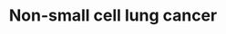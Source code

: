 ---
annotations:
- id: PW:0000703
  parent: disease pathway
  type: Pathway Ontology
  value: lung cancer pathway
- id: PW:0000013
  parent: disease pathway
  type: Pathway Ontology
  value: disease pathway
- id: DOID:1324
  parent: disease of cellular proliferation
  type: Disease Ontology
  value: lung cancer
- id: PW:0000605
  parent: disease pathway
  type: Pathway Ontology
  value: cancer pathway
- id: CL:0002328
  parent: animal cell
  type: Cell Type Ontology
  value: bronchial epithelial cell
authors:
- Khanspers
- AlexanderPico
- Egonw
- Fehrhart
- Finterly
citedin:
- link: PMC9114890
  title: 'Precision Oncology: Artificial Intelligence and DNA Methylation Analysis
    of Circulating Cell-Free DNA for Lung Cancer Detection (2022)'
- link: PMC9614744
  title: Shared mechanisms and crosstalk of COVID-19 and osteoporosis via vitamin
    D (2022)
communities:
- CPTAC
- Diseases
description: 'Non-small cell lung cancer (NSCLC) represents 85% of lung cancer and
  is defined as any type of epithelial lung cancer that is NOT small cell carcinoma,
  including squamous cell (SCC), adeno (AC) and large-cell carcinoma.  Mutations in
  NSCLC:  * KRAS (mutated in ~29% of NSCLC patients) inactivates its GTPase activity
  and the p21-RAS protein continuously transmits growth signals to the nucleus.  *
  Mutations or overexpression of EGFR (~22% of NSCLC patients) leads to increased
  proliferation.  * The abnormal fusion of EML4-ALK (~5% of NSCLC patients) leads
  to constitutive ALK activation, which causes cell proliferation, invasion, and inhibition
  of apoptosis.  * Inactivating mutation of p53 (~50% of NSCLC patients) leads to
  reduced apoptosis and proliferation.  * The protein encoded by the p16INK4a, CDKN2A,
  inhibits formation of CDK-cyclin-D complexes by competitive binding of CDK4 and
  CDK6. p16INK4a is mutated in ~12% of NSCLC patients, which leads to a loss of this
  inhibitory effect. * RARB is a nuclear retinoic acid receptor whose function is
  often lost in NSCLC, leading to a loss of cell growth control.   This pathway was
  developed based on https://www.kegg.jp/dbget-bin/www_bget?pathway+map05223. Phosphorylation
  sites were added based on information from PhosphoSitePlus (R), www.phosphosite.org.'
last-edited: 2023-12-03
ndex: 201c6ce2-8b6a-11eb-9e72-0ac135e8bacf
organisms:
- Homo sapiens
redirect_from:
- /index.php/Pathway:WP4255
- /instance/WP4255
- /instance/WP4255_r127755
revision: r127755
schema-jsonld:
- '@context': https://schema.org/
  '@id': https://wikipathways.github.io/pathways/WP4255.html
  '@type': Dataset
  creator:
    '@type': Organization
    name: WikiPathways
  description: 'Non-small cell lung cancer (NSCLC) represents 85% of lung cancer and
    is defined as any type of epithelial lung cancer that is NOT small cell carcinoma,
    including squamous cell (SCC), adeno (AC) and large-cell carcinoma.  Mutations
    in NSCLC:  * KRAS (mutated in ~29% of NSCLC patients) inactivates its GTPase activity
    and the p21-RAS protein continuously transmits growth signals to the nucleus.  *
    Mutations or overexpression of EGFR (~22% of NSCLC patients) leads to increased
    proliferation.  * The abnormal fusion of EML4-ALK (~5% of NSCLC patients) leads
    to constitutive ALK activation, which causes cell proliferation, invasion, and
    inhibition of apoptosis.  * Inactivating mutation of p53 (~50% of NSCLC patients)
    leads to reduced apoptosis and proliferation.  * The protein encoded by the p16INK4a,
    CDKN2A, inhibits formation of CDK-cyclin-D complexes by competitive binding of
    CDK4 and CDK6. p16INK4a is mutated in ~12% of NSCLC patients, which leads to a
    loss of this inhibitory effect. * RARB is a nuclear retinoic acid receptor whose
    function is often lost in NSCLC, leading to a loss of cell growth control.   This
    pathway was developed based on https://www.kegg.jp/dbget-bin/www_bget?pathway+map05223.
    Phosphorylation sites were added based on information from PhosphoSitePlus (R),
    www.phosphosite.org.'
  keywords:
  - AKT1
  - AKT2
  - AKT3
  - ALK
  - ARAF
  - BAD
  - BAK1
  - BAX
  - BID
  - BRAF
  - CASP3
  - CASP8
  - CASP9
  - CCND1
  - CDK4
  - CDK6
  - CDKN1A
  - CDKN2A
  - CRABP1
  - CRABP2
  - CYCS
  - Ca2+
  - DAG
  - DDB2
  - E2F1
  - E2F2
  - E2F3
  - EGF
  - EGFR
  - EML4
  - ERBB2
  - FHIT
  - FOXO3
  - GADD45A
  - GADD45B
  - GADD45G
  - GRB2
  - HRAS
  - IP3
  - JAK3
  - KRAS
  - MAP2K1
  - MAP2K2
  - MAPK1
  - MAPK3
  - NRAS
  - PDK1
  - PIK3CA
  - PIK3CB
  - PIK3CD
  - PIK3R1
  - PIK3R2
  - PIK3R3
  - PIP3
  - PLCG1
  - PLCG2
  - POLK
  - PRKCA
  - PRKCB
  - PRKCG
  - RAF1
  - RARB
  - RASSF1
  - RASSF5
  - RB1
  - RXRA
  - RXRB
  - RXRG
  - Retinoic acid
  - SOS1
  - SOS2
  - STAT3
  - STAT5A
  - STAT5B
  - STK4
  - TGFA
  - TP53
  - binimetinib
  - cobimetinib
  - omacetaxine mepesuccinate
  - pimasertib
  - selumetinib
  - trametinib
  license: CC0
  name: Non-small cell lung cancer
seo: CreativeWork
title: Non-small cell lung cancer
wpid: WP4255
---
